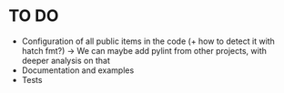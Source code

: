 # TO DO
- Configuration of all public items in the code (+ how to detect it with hatch fmt?) -> We can maybe add pylint from other projects, with deeper analysis on that 
- Documentation and examples
- Tests
